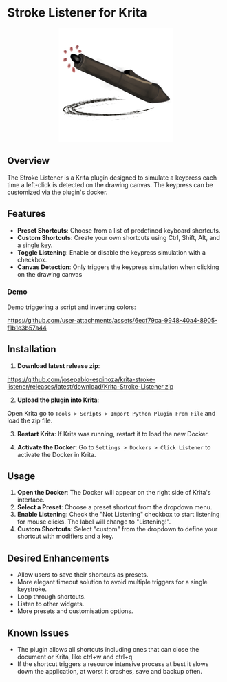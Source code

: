 # Stroke Listener for Krita

<p align="center">
  <img src="/readme-assets/stroke-listener-logo.png" />
</p>

## Overview

The Stroke Listener is a Krita plugin designed to simulate a keypress each time a left-click is detected on the drawing canvas. The keypress can be customized via the plugin's docker.

## Features

- **Preset Shortcuts**: Choose from a list of predefined keyboard shortcuts.
- **Custom Shortcuts**: Create your own shortcuts using Ctrl, Shift, Alt, and a single key.
- **Toggle Listening**: Enable or disable the keypress simulation with a checkbox.
- **Canvas Detection**: Only triggers the keypress simulation when clicking on the drawing canvas

### Demo

Demo triggering a script and inverting colors:

https://github.com/user-attachments/assets/6ecf79ca-9948-40a4-8905-f1b1e3b57a44

## Installation

1. **Download latest release zip**:

  https://github.com/josepablo-espinoza/krita-stroke-listener/releases/latest/download/Krita-Stroke-Listener.zip

2. **Upload the plugin into Krita**: 

  Open Krita go to `Tools > Scripts > Import Python Plugin From File` and load the zip file.

3. **Restart Krita**: If Krita was running, restart it to load the new Docker.

4. **Activate the Docker**: 
  Go to `Settings > Dockers > Click Listener` to activate the Docker in Krita.

## Usage

1. **Open the Docker**: The Docker will appear on the right side of Krita's interface.
2. **Select a Preset**: Choose a preset shortcut from the dropdown menu.
3. **Enable Listening**: Check the "Not Listening" checkbox to start listening for mouse clicks. The label will change to "Listening!".
4. **Custom Shortcuts**: Select "custom" from the dropdown to define your shortcut with modifiers and a key.

## Desired Enhancements

- Allow users to save their shortcuts as presets.
- More elegant timeout solution to avoid multiple triggers for a single keystroke.
- Loop through shortcuts.
- Listen to other widgets.
- More presets and customisation options.

## Known Issues

- The plugin allows all shortcuts including ones that can close the document or Krita, like ctrl+w and ctrl+q
- If the shortcut triggers a resource intensive process at best it slows down the application, at worst it crashes, save and backup often.

